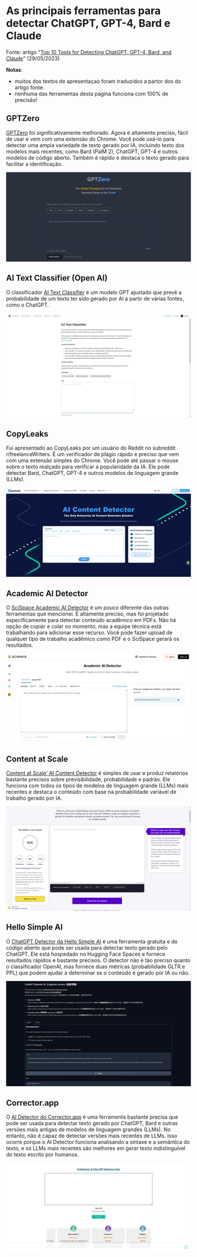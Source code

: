# As principais ferramentas para detectar ChatGPT, GPT-4, Bard e Claude

Fonte: artigo "[Top 10 Tools for Detecting ChatGPT, GPT-4, Bard, and Claude](https://www.kdnuggets.com/2023/05/top-10-tools-detecting-chatgpt-gpt4-bard-llms.html)" (29/05/2023)

**Notas**: 
- muitos dos textos de apresentaçao foram traduzidos a partor dos do artigo fonte.
- nenhuma das ferramentas desta página funciona com 100% de precisão!

## GPTZero

[GPTZero](https://gptzero.me/) foi significativamente melhorado. Agora é altamente preciso, fácil de usar e vem com uma extensão do Chrome. Você pode usá-lo para detectar uma ampla variedade de texto gerado por IA, incluindo texto dos modelos mais recentes, como Bard (PalM 2), ChatGPT, GPT-4 e outros modelos de código aberto. Também é rápido e destaca o texto gerado para facilitar a identificação.

<img src="../imagens/gptzero.png" alt="">

## AI Text Classifier (Open AI)

O classificador [AI Text Classifier](https://platform.openai.com/ai-text-classifier) é um modelo GPT ajustado que prevê a probabilidade de um texto ter sido gerado por AI a partir de várias fontes, como o ChatGPT.

<img src="../imagens/aitextclassifier.png" alt="">

## CopyLeaks

Fui apresentado ao CopyLeaks por um usuário do Reddit no subreddit r/freelanceWriters. É um verificador de plágio rápido e preciso que vem com uma extensão simples do Chrome. Você pode até passar o mouse sobre o texto realçado para verificar a popularidade da IA. Ele pode detectar Bard, ChatGPT, GPT-4 e outros modelos de linguagem grande (LLMs).

<img src="../imagens/aicopyleaks.png" alt="">

## Academic AI Detector

O [SciSpace Academic AI Detector](https://typeset.io/ai-detector) é um pouco diferente das outras ferramentas que mencionei. É altamente preciso, mas foi projetado especificamente para detectar conteúdo acadêmico em PDFs. Não há opção de copiar e colar no momento, mas a equipe técnica está trabalhando para adicionar esse recurso. Você pode fazer upload de qualquer tipo de trabalho acadêmico como PDF e o SciSpace gerará os resultados.

<img src="../imagens/academicaidetector.png" alt="">

## Content at Scale

[Content at Scale' AI Content Detector](https://contentatscale.ai/ai-content-detector/) é simples de usar e produz relatórios bastante precisos sobre previsibilidade, probabilidade e padrão. Ele funciona com todos os tipos de modelos de linguagem grande (LLMs) mais recentes e destaca o conteúdo com base na probabilidade variável de trabalho gerado por IA.

<img src="../imagens/contentatscale.png" alt="">

## Hello Simple AI

O [ChatGPT Detector da Hello Simple AI](https://hello-simpleai-chatgpt-detector-ling.hf.space/) é uma ferramenta gratuita e de código aberto que pode ser usada para detectar texto gerado pelo ChatGPT. Ele está hospedado no Hugging Face Spaces e fornece resultados rápidos e bastante precisos. O detector não é tão preciso quanto o classificador OpenAI, mas fornece duas métricas (probabilidade GLTR e PPL) que podem ajudar a determinar se o conteúdo é gerado por IA ou não.

<img src="../imagens/hfdetector.png" alt="">

## Corrector.app

O [AI Detector do Corrector.app](https://corrector.app/ai-content-detector/) é uma ferramenta bastante precisa que pode ser usada para detectar texto gerado por ChatGPT, Bard e outras versões mais antigas de modelos de linguagem grandes (LLMs). No entanto, não é capaz de detectar versões mais recentes de LLMs. Isso ocorre porque o AI Detector funciona analisando a sintaxe e a semântica do texto, e os LLMs mais recentes são melhores em gerar texto indistinguível do texto escrito por humanos.

<img src="../imagens/aidetector.png" alt="">


